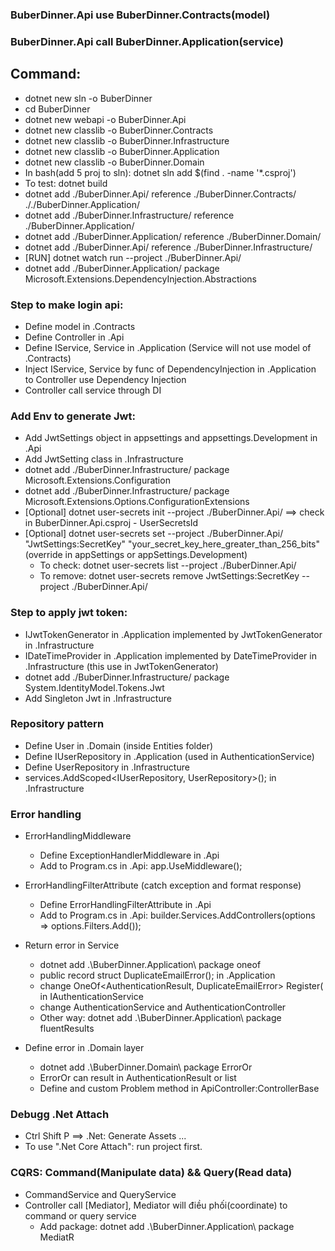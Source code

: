 ### BuberDinner.Api use BuberDinner.Contracts(model)

### BuberDinner.Api call BuberDinner.Application(service)

## Command:

- dotnet new sln -o BuberDinner
- cd BuberDinner
- dotnet new webapi -o BuberDinner.Api
- dotnet new classlib -o BuberDinner.Contracts
- dotnet new classlib -o BuberDinner.Infrastructure
- dotnet new classlib -o BuberDinner.Application
- dotnet new classlib -o BuberDinner.Domain
- In bash(add 5 proj to sln): dotnet sln add $(find . -name '\*.csproj')
- To test: dotnet build
- dotnet add ./BuberDinner.Api/ reference ./BuberDinner.Contracts/ ././BuberDinner.Application/
- dotnet add ./BuberDinner.Infrastructure/ reference ./BuberDinner.Application/
- dotnet add ./BuberDinner.Application/ reference ./BuberDinner.Domain/
- dotnet add ./BuberDinner.Api/ reference ./BuberDinner.Infrastructure/
- [RUN] dotnet watch run --project ./BuberDinner.Api/
- dotnet add ./BuberDinner.Application/ package Microsoft.Extensions.DependencyInjection.Abstractions

### Step to make login api:

- Define model in .Contracts
- Define Controller in .Api
- Define IService, Service in .Application (Service will not use model of .Contracts)
- Inject IService, Service by func of DependencyInjection in .Application to Controller use Dependency Injection
- Controller call service through DI

### Add Env to generate Jwt:

- Add JwtSettings object in appsettings and appsettings.Development in .Api
- Add JwtSetting class in .Infrastructure
- dotnet add ./BuberDinner.Infrastructure/ package Microsoft.Extensions.Configuration
- dotnet add ./BuberDinner.Infrastructure/ package Microsoft.Extensions.Options.ConfigurationExtensions
- [Optional] dotnet user-secrets init --project ./BuberDinner.Api/ ==> check in BuberDinner.Api.csproj - UserSecretsId
- [Optional] dotnet user-secrets set --project ./BuberDinner.Api/ "JwtSettings:SecretKey" "your_secret_key_here_greater_than_256_bits" (override in appSettings or appSettings.Development)
  - To check: dotnet user-secrets list --project ./BuberDinner.Api/
  - To remove: dotnet user-secrets remove JwtSettings:SecretKey --project ./BuberDinner.Api/

### Step to apply jwt token:

- IJwtTokenGenerator in .Application implemented by JwtTokenGenerator in .Infrastructure
- IDateTimeProvider in .Application implemented by DateTimeProvider in .Infrastructure (this use in JwtTokenGenerator)
- dotnet add ./BuberDinner.Infrastructure/ package System.IdentityModel.Tokens.Jwt
- Add Singleton Jwt in .Infrastructure

### Repository pattern

- Define User in .Domain (inside Entities folder)
- Define IUserRepository in .Application (used in AuthenticationService)
- Define UserRepository in .Infrastructure
- services.AddScoped<IUserRepository, UserRepository>(); in .Infrastructure

### Error handling

- ErrorHandlingMiddleware

  - Define ExceptionHandlerMiddleware in .Api
  - Add to Program.cs in .Api: app.UseMiddleware<ExceptionHandlerMiddleware>();

- ErrorHandlingFilterAttribute (catch exception and format response)

  - Define ErrorHandlingFilterAttribute in .Api
  - Add to Program.cs in .Api: builder.Services.AddControllers(options => options.Filters.Add<ErrorHandlingFilterAttribute>());

- Return error in Service

  - dotnet add .\BuberDinner.Application\ package oneof
  - public record struct DuplicateEmailError(); in .Application
  - change OneOf<AuthenticationResult, DuplicateEmailError> Register( in IAuthenticationService
  - change AuthenticationService and AuthenticationController
  - Other way: dotnet add .\BuberDinner.Application\ package fluentResults

- Define error in .Domain layer
  - dotnet add .\BuberDinner.Domain\ package ErrorOr
  - ErrorOr<AuthenticationResult> can result in AuthenticationResult or list<error>
  - Define and custom Problem method in ApiController:ControllerBase

### Debugg .Net Attach

- Ctrl Shift P ==> .Net: Generate Assets ...
- To use ".Net Core Attach": run project first.

### CQRS: Command(Manipulate data) && Query(Read data)

- CommandService and QueryService
- Controller call [Mediator], Mediator will điều phối(coordinate) to command or query service
  - Add package: dotnet add .\BuberDinner.Application\ package MediatR
